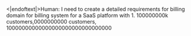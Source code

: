 <|endoftext|>Human: I need to create a detailed requirements for billing domain for billing system for a SaaS platform with 1. 100000000k customers,0000000000 customers, 10000000000000000000000000000000